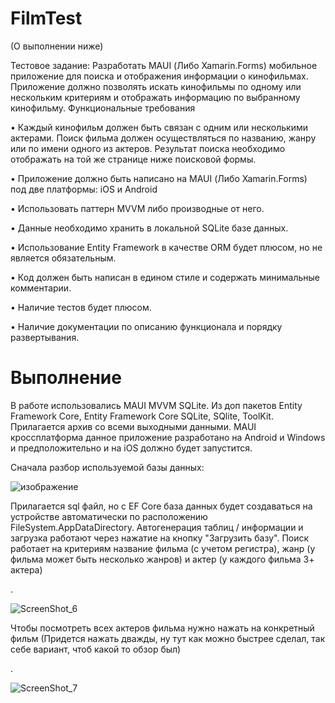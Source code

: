 # FilmTest
(О выполнении ниже)

Тестовое задание:
Разработать MAUI (Либо Xamarin.Forms) мобильное приложение для поиска и отображения информации о кинофильмах. Приложение должно позволять искать кинофильмы по одному или нескольким критериям и отображать информацию по выбранному кинофильму. Функциональные требования 

• Каждый кинофильм должен быть связан с одним или несколькими актерами. Поиск фильма должен осуществляться по названию, жанру или по имени одного из актеров. Результат поиска необходимо отображать на той же странице ниже поисковой формы. 

• Приложение должно быть написано на MAUI (Либо Xamarin.Forms) под две платформы: iOS и Android 

• Использовать паттерн MVVM либо производные от него. 

• Данные необходимо хранить в локальной SQLite базе данных. 

• Использование Entity Framework в качестве ORM будет плюсом, но не является обязательным. 

• Код должен быть написан в едином стиле и содержать минимальные комментарии. 

• Наличие тестов будет плюсом. 

• Наличие документации по описанию функционала и порядку развертывания.

# Выполнение

В работе использовались MAUI MVVM SQLite. Из доп пакетов Entity Framework Core, Entity Framework Core SQLite, SQlite, ToolKit.   
Прилагается архив со всеми выходными данными. MAUI кроссплатформа данное приложение разработано на Android и Windows и предположительно и на iOS должно будет запустится. 

Сначала разбор используемой базы данных: 


![изображение](https://github.com/Gladn/FilmTest/assets/92585647/cfc8199f-1f7d-47e5-9c49-557b7149def7)


Прилагается sql файл, но с EF Core база данных будет создаваться на устройстве автоматически по расположению FileSystem.AppDataDirectory. Автогенерация таблиц / информации и загрузка работают через нажатие на кнопку "Загрузить базу". Поиск работает на критериям название фильма (с учетом регистра), жанр (у фильма может быть несколько жанров) и актер (у каждого фильма 3+ актера)


.

![ScreenShot_6](https://github.com/Gladn/FilmTest/assets/92585647/fac769e7-eca3-48cb-9fdd-2e84eb7e3c60)


Чтобы посмотреть всех актеров фильма нужно нажать на конкретный фильм (Придется нажать дважды, ну тут как можно быстрее сделал, так себе вариант, чтоб какой то обзор был)


.

![ScreenShot_7](https://github.com/Gladn/FilmTest/assets/92585647/511daaec-f9d3-4b45-b16a-9cedd577b465)
